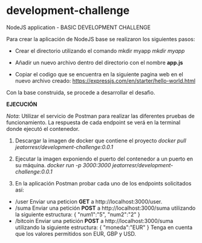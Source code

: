 # development-challenge

NodeJS application - BASIC DEVELOPMENT CHALLENGE

Para crear la aplicación de NodeJS base se realizaron los siguientes pasos:

- Crear el directorio utilizando el comando mkdir myapp
    *mkdir myapp*

- Añadir un nuevo archivo dentro del directorio con el nombre **app.js**

- Copiar el codigo que se encuentra en la siguiente pagina web en el nuevo archivo creado: https://expressjs.com/en/starter/hello-world.html

Con la base construida, se procede a desarrollar el desafio.  

**EJECUCIÓN**

*Nota*: Utilizar el servicio de Postman para realizar las diferentes pruebas de funcionamiento.  La respuesta de cada endpoint se verá en la terminal donde ejecutó el contenedor.

1. Descargar la imagen de docker que contiene el proyecto
*docker pull jeatorresr/development-challenge:0.0.1*

2. Ejecutar la imagen exponiendo el puerto del contenedor a un puerto en su máquina.
*docker run -p 3000:3000 jeatorresr/development-challenge:0.0.1* 

3. En la aplicación Postman probar cada uno de los endpoints solicitados así:
- /user
    Enviar una peticion **GET** a http://localhost:3000/user.
- /suma
    Enviar una petición **POST** a http://localhost:3000/suma utilizando la siguiente estructura:
    {
      "num1":"5",
      "num2":"2"
    }
- /bitcoin
    Enviar una petición **POST** a http://localhost:3000/suma utilizando la siguiente estructura:
    {
      "moneda":"EUR"
    }
    Tenga en cuenta que los valores permitidos son EUR, GBP y USD.
